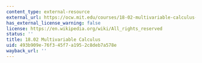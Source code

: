 ```yaml
---
content_type: external-resource
external_url: https://ocw.mit.edu/courses/18-02-multivariable-calculus-spring-2006/
has_external_license_warning: false
license: https://en.wikipedia.org/wiki/All_rights_reserved
status: ''
title: 18.02 Multivariable Calculus
uid: 493b909e-76f3-45f7-a195-2c8deb7a578e
wayback_url: ''
---
```

